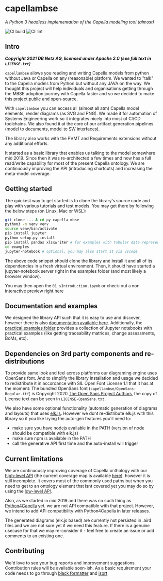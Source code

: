 # capellambse

*A Python 3 headless implementation of the Capella modeling tool (almost)*

![CI build](https://github.com/DSD-DBS/py-capella-mbse/actions/workflows/build-test-publish.yml/badge.svg)
![CI lint](https://github.com/DSD-DBS/py-capella-mbse/actions/workflows/lint.yml/badge.svg)

## Intro

***Copyright 2021 DB Netz AG, licensed under Apache 2.0 (see full text in `LICENSE.txt`)***

`capellambse` allows you reading and writing Capella models from python without Java or Capella on any (reasonable) platform. We wanted to "talk" to the Capella models from Python but without any JAVA on the way. We thought this project will help individuals and organisations getting through the MBSE adoption journey with Capella faster and so we decided to make this project public and open-source.

With `capellambse` you can access all (almost all atm) Capella model elements, render diagrams (as SVG and PNG). We made it for automation of Systems Engineering work so it integrates nicely into most of CI/CD toolchains. We also found it at the core of our artifact generation pipelines (model to documents, model to SW interfaces).

The library also works with the PVMT and Requirements extensions without any additional efforts.

It started as a basic library that enables us talking to the model somewhere mid 2019. Since then it was re-architected a few times and now has a full read/write capability for most of the present Capella ontology. We are continuously improving the API (introducing shortcuts) and increasing the meta-model coverage.

## Getting started

The quickest way to get started is to clone the library's source code and play with various tutorials and test models. 
You may get there by following the below steps (on Linux, Mac or WSL):

```bash
git clone ... & cd py-capella-mbse
python3 -m venv venv
source venv/bin/activate
pip install jupyter
python setup.py install
pip install pandas xlsxwriter # for examples with tabular data representationss
cd examples
jupyter-notebook # optional, you may also start it via vscode
```

The above code snippet should clone the library and install it and all of its dependencies in a fresh virtual environment. Then, it should have started a jupyter-notebook server right in the examples folder (and most likely a browser window).

You may then open the `01_sIntroduction.ipynb` or check-out a non interactive preview [right here](examples/01_Introduction.ipynb)

## Documentation and examples

We designed the library API such that it is easy to use and discover, however there is also [documentation available here](TODO). Additionally, the [practical examples folder](TODO) provides a collection of Jupyter notebooks with practical examples (like getting traceability matrices, change assessments, BoMs, etc).

## Dependencies on 3rd party components and re-distributions

To provide same look and feel across platforms our diagraming engine uses OpenSans font. And to simplify the library installation and usage we decided to redistribute it in accordance with SIL Open Font License 1.1 that it has at the moment: The bundled OpenSans font (`capellambse/OpenSans-Regular.ttf`) is
Copyright 2020 [The Open Sans Project Authors](https://github.com/googlefonts/opensans), the copy of License text can be seen in `LICENSE-OpenSans.txt`.

We also have some optional functionality (automatic generation of diagrams and layouts) that uses [elk.js](TODO). However we dont re-distribute elk.js with this library so if you like trying the auto-gen features you'll need to:

* make sure you have nodejs available in the PATH (version of node should be compatible with elk.js)
* make sure npm is available in the PATH
* call the generative API first time and the auto-install will trigger

## Current limitations

We are continuously improving coverage of Capella onthology with our [high-level API](TODO) (the current coverage map is available [here](TODO)), however it is still incomplete. It covers most of the commonly used paths but when you need to get to an ontology element that isnt covered yet you may do so by using the [low-level API](TODO).

Also, as we started in mid 2019 and there was no such thing as [Python4Capella](TODO) yet, we are not API compatible with that project. However, we intend to add API compatibility with Python4Capella in later releases.

The generated diagrams (elk.js based) are currently not persisted in .aird files and we are not sure yet if we need this feature. If there is a genuine usecase for that we may re-consider it - feel free to create an issue or add comments to an existing one.

## Contributing

We'd love to see your bug reports and improvement suggestions. Contribution rules will be available soon-ish.
As a basic requirement your code needs to go through [black formatter]() and [isort](TODO)
